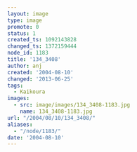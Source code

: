 ```yaml
---
layout: image
type: image
promote: 0
status: 1
created_ts: 1092143828
changed_ts: 1372159444
node_id: 1183
title: '134_3408'
author: anj
created: '2004-08-10'
changed: '2013-06-25'
tags:
  - Kaikoura
images:
  - src: image/images/134_3408-1183.jpg
    name: 134_3408-1183.jpg
url: "/2004/08/10/134_3408/"
aliases:
  - "/node/1183/"
date: '2004-08-10'
---
```


